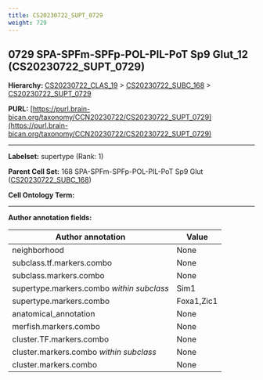 ```yaml
---
title: CS20230722_SUPT_0729
weight: 729
---
```

## 0729 SPA-SPFm-SPFp-POL-PIL-PoT Sp9 Glut_12 (CS20230722_SUPT_0729)
<b>Hierarchy: </b>
[CS20230722_CLAS_19](../CS20230722_CLAS_19) >
[CS20230722_SUBC_168](../CS20230722_SUBC_168) >
[CS20230722_SUPT_0729](../CS20230722_SUPT_0729)

**PURL:** [https://purl.brain-bican.org/taxonomy/CCN20230722/CS20230722_SUPT_0729](https://purl.brain-bican.org/taxonomy/CCN20230722/CS20230722_SUPT_0729)

---


**Labelset:** supertype (Rank: 1)

**Parent Cell Set:** 168 SPA-SPFm-SPFp-POL-PIL-PoT Sp9 Glut ([CS20230722_SUBC_168](../CS20230722_SUBC_168))



**Cell Ontology Term:** 

[MARKER GENES.]: #


---

[TRANSFERRED ANNOTATIONS.]: #


[AUTHOR ANNOTATION FIELDS.]: #


**Author annotation fields:**

| Author annotation | Value |
|-------------------|-------|
|neighborhood|None|
|subclass.tf.markers.combo|None|
|subclass.markers.combo|None|
|supertype.markers.combo _within subclass_|Sim1|
|supertype.markers.combo|Foxa1,Zic1|
|anatomical_annotation|None|
|merfish.markers.combo|None|
|cluster.TF.markers.combo|None|
|cluster.markers.combo _within subclass_|None|
|cluster.markers.combo|None|
